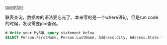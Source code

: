[question](https://leetcode.com/problems/combine-two-tables/)

联表查询，数据库的语法要忘光了。本来写的是一个where语句，但是run code的时候，发现需要join查询。

```sql
# Write your MySQL query statement below
SELECT Person.FirstName, Person.LastName, Address.City, Address.State from Person LEFT JOIN Address on Person.PersonId = Address.PersonId
```
